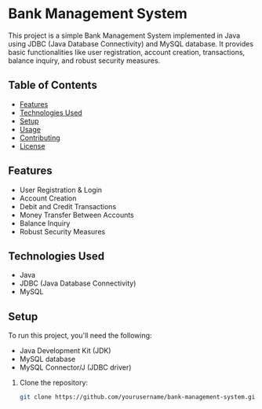 # Bank Management System

This project is a simple Bank Management System implemented in Java using JDBC (Java Database Connectivity) and MySQL database. It provides basic functionalities like user registration, account creation, transactions, balance inquiry, and robust security measures.

## Table of Contents

- [Features](#features)
- [Technologies Used](#technologies-used)
- [Setup](#setup)
- [Usage](#usage)
- [Contributing](#contributing)
- [License](#license)

## Features

- User Registration & Login
- Account Creation
- Debit and Credit Transactions
- Money Transfer Between Accounts
- Balance Inquiry
- Robust Security Measures

## Technologies Used

- Java
- JDBC (Java Database Connectivity)
- MySQL

## Setup

To run this project, you'll need the following:

- Java Development Kit (JDK)
- MySQL database
- MySQL Connector/J (JDBC driver)

1. Clone the repository:

   ```bash
   git clone https://github.com/yourusername/bank-management-system.git

